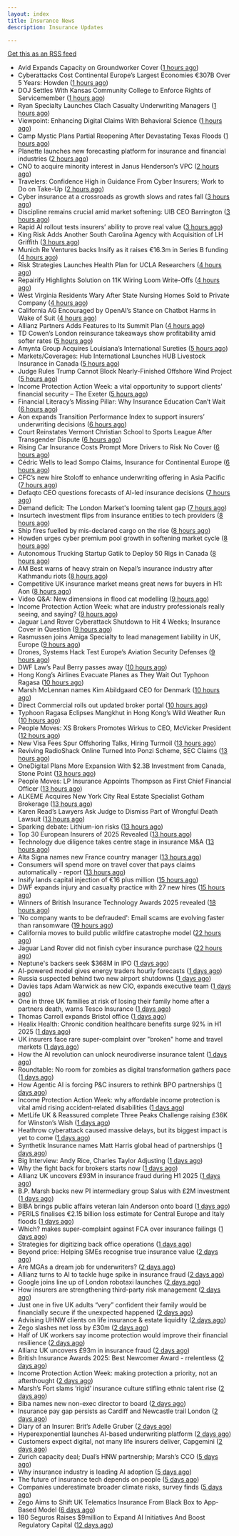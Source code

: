 ```yaml
---
layout: index
title: Insurance News
description: Insurance Updates

---
```


[Get this as an RSS feed](/insurance.rss)

<!-- news_marker starts -->
- Avid Expands Capacity on Groundworker Cover ([1 hours ago](https://insurance-edge.net/2025/09/24/avid-expands-capacity-on-groundworker-cover/))
- Cyberattacks Cost Continental Europe’s Largest Economies €307B Over 5 Years: Howden ([1 hours ago](https://www.insurancejournal.com/news/international/2025/09/24/840408.htm))
- DOJ Settles With Kansas Community College to Enforce Rights of Servicemember ([1 hours ago](https://www.insurancejournal.com/news/midwest/2025/09/24/840439.htm))
- Ryan Specialty Launches Clach Casualty Underwriting Managers ([1 hours ago](https://www.insurancejournal.com/news/midwest/2025/09/24/840435.htm))
- Viewpoint: Enhancing Digital Claims With Behavioral Science ([1 hours ago](https://www.insurancejournal.com/news/national/2025/09/24/840421.htm))
- Camp Mystic Plans Partial Reopening After Devastating Texas Floods ([1 hours ago](https://www.insurancejournal.com/news/southcentral/2025/09/24/840430.htm))
- Planette launches new forecasting platform for insurance and financial industries ([2 hours ago](https://www.reinsurancene.ws/planette-launches-new-forecasting-platform-for-insurance-and-financial-industries/))
- CNO to acquire minority interest in Janus Henderson’s VPC ([2 hours ago](https://www.reinsurancene.ws/cno-to-acquire-minority-interest-in-janus-hendersons-vpc/))
- Travelers: Confidence High in Guidance From Cyber Insurers; Work to Do on Take-Up ([2 hours ago](https://www.insurancejournal.com/news/national/2025/09/24/840397.htm))
- Cyber insurance at a crossroads as growth slows and rates fall ([3 hours ago](https://www.insurancebusinessmag.com/uk/news/cyber/cyber-insurance-at-a-crossroads-as-growth-slows-and-rates-fall-550790.aspx))
- Discipline remains crucial amid market softening: UIB CEO Barrington ([3 hours ago](https://www.reinsurancene.ws/discipline-remains-crucial-amid-market-softening-uib-ceo-barrington/))
- Rapid AI rollout tests insurers’ ability to prove real value ([3 hours ago](https://www.postonline.co.uk/news/7959090/rapid-ai-rollout-tests-insurers%E2%80%99-ability-to-prove-real-value))
- King Risk Adds Another South Carolina Agency with Acquisition of LH Griffith ([3 hours ago](https://www.insurancejournal.com/news/southeast/2025/09/24/840392.htm))
- Munich Re Ventures backs Insify as it raises €16.3m in Series B funding ([4 hours ago](https://www.reinsurancene.ws/munich-re-ventures-backs-insify-as-it-raises-e16-3m-in-series-b-funding/))
- Risk Strategies Launches Health Plan for UCLA Researchers ([4 hours ago](https://insurance-edge.net/2025/09/24/risk-strategies-launches-health-plan-for-ucla-researchers/))
- Repairify Highlights Solution on 11K Wiring Loom Write-Offs ([4 hours ago](https://insurance-edge.net/2025/09/24/repairify-highlights-solution-on-11k-wiring-loom-write-offs/))
- West Virginia Residents Wary After State Nursing Homes Sold to Private Company ([4 hours ago](https://www.insurancejournal.com/news/southeast/2025/09/24/840382.htm))
- California AG Encouraged by OpenAI’s Stance on Chatbot Harms in Wake of Suit ([4 hours ago](https://www.insurancejournal.com/news/west/2025/09/24/840380.htm))
- Allianz Partners Adds Features to Its Summit Plan ([4 hours ago](https://insurance-edge.net/2025/09/24/allianz-partners-adds-features-to-its-summit-plan/))
- TD Cowen’s London reinsurance takeaways show profitability amid softer rates ([5 hours ago](https://www.reinsurancene.ws/td-cowens-london-reinsurance-takeaways-show-profitability-amid-softer-rates/))
- Amynta Group Acquires Louisiana’s International Sureties ([5 hours ago](https://www.insurancejournal.com/news/southcentral/2025/09/24/840373.htm))
- Markets/Coverages: Hub International Launches HUB Livestock Insurance in Canada ([5 hours ago](https://www.insurancejournal.com/news/international/2025/09/24/840369.htm))
- Judge Rules Trump Cannot Block Nearly-Finished Offshore Wind Project ([5 hours ago](https://www.insurancejournal.com/news/east/2025/09/24/840362.htm))
- Income Protection Action Week: a vital opportunity to support clients’ financial security – The Exeter ([5 hours ago](https://ifamagazine.com/income-protection-action-week-a-vital-opportunity-to-support-clients-financial-security-the-exeter/))
- Financial Literacy’s Missing Pillar: Why Insurance Education Can’t Wait ([6 hours ago](https://insurance-edge.net/2025/09/24/financial-literacys-missing-pillar-why-insurance-education-cant-wait/))
- Aon expands Transition Performance Index to support insurers’ underwriting decisions ([6 hours ago](https://www.reinsurancene.ws/aon-expands-transition-performance-index-to-support-insurers-underwriting-decisions/))
- Court Reinstates Vermont Christian School to Sports League After Transgender Dispute ([6 hours ago](https://www.insurancejournal.com/news/east/2025/09/24/840359.htm))
- Rising Car Insurance Costs Prompt More Drivers to Risk No Cover ([6 hours ago](https://insurance-edge.net/2025/09/24/rising-car-insurance-costs-prompt-more-drivers-to-risk-no-cover/))
- Cédric Wells to lead Sompo Claims, Insurance for Continental Europe ([6 hours ago](https://www.reinsurancene.ws/cedric-wells-to-lead-sompo-claims-insurance-for-continental-europe/))
- CFC’s new hire Stoloff to enhance underwriting offering in Asia Pacific ([7 hours ago](https://www.reinsurancene.ws/cfcs-new-hire-stoloff-to-enhance-underwriting-offering-in-asia-pacific/))
- Defaqto CEO questions forecasts of AI-led insurance decisions ([7 hours ago](https://www.postonline.co.uk/technology/7959089/defaqto-ceo-questions-forecasts-of-ai-led-insurance-decisions))
- Demand deficit: The London Market's looming talent gap ([7 hours ago](https://www.insurancebusinessmag.com/uk/news/diversity-inclusion/demand-deficit-the-london-markets-looming-talent-gap-550748.aspx))
- Insurtech investment flips from insurance entities to tech providers ([8 hours ago](https://www.postonline.co.uk/technology/7959087/insurtech-investment-flips-from-insurance-entities-to-tech-providers))
- Ship fires fuelled by mis-declared cargo on the rise ([8 hours ago](https://www.postonline.co.uk/news/7959085/ship-fires-fuelled-by-mis-declared-cargo-on-the-rise))
- Howden urges cyber premium pool growth in softening market cycle ([8 hours ago](https://www.reinsurancene.ws/howden-urges-cyber-premium-pool-growth-in-softening-market-cycle/))
- Autonomous Trucking Startup Gatik to Deploy 50 Rigs in Canada ([8 hours ago](https://www.insurancejournal.com/news/international/2025/09/24/840355.htm))
- AM Best warns of heavy strain on Nepal’s insurance industry after Kathmandu riots ([8 hours ago](https://www.reinsurancene.ws/am-best-warns-of-heavy-strain-on-nepals-insurance-industry-after-kathmandu-riots/))
- Competitive UK insurance market means great news for buyers in H1: Aon ([8 hours ago](https://www.insurancebusinessmag.com/uk/news/breaking-news/competitive-uk-insurance-market-means-great-news-for-buyers-in-h1-aon-550741.aspx))
- Video Q&A: New dimensions in flood cat modelling ([9 hours ago](https://www.postonline.co.uk/technology/7959047/video-qa-new-dimensions-in-flood-cat-modelling))
- Income Protection Action Week: what are industry professionals really seeing, and saying? ([9 hours ago](https://ifamagazine.com/income-protection-action-week-what-are-industry-professionals-really-seeing-and-saying/))
- Jaguar Land Rover Cyberattack Shutdown to Hit 4 Weeks; Insurance Cover in Question ([9 hours ago](https://www.insurancejournal.com/news/international/2025/09/24/840349.htm))
- Rasmussen joins Amiga Specialty to lead management liability in UK, Europe ([9 hours ago](https://www.insurancebusinessmag.com/uk/news/breaking-news/rasmussen-joins-amiga-specialty-to-lead-management-liability-in-uk-europe-550735.aspx))
- Drones, Systems Hack Test Europe’s Aviation Security Defenses ([9 hours ago](https://www.insurancejournal.com/news/international/2025/09/24/840335.htm))
- DWF Law’s Paul Berry passes away ([10 hours ago](https://www.postonline.co.uk/news/7959086/dwf-laws-paul-berry-passes-away))
- Hong Kong’s Airlines Evacuate Planes as They Wait Out Typhoon Ragasa ([10 hours ago](https://www.insurancejournal.com/news/international/2025/09/24/840330.htm))
- Marsh McLennan names Kim Abildgaard CEO for Denmark ([10 hours ago](https://www.insurancebusinessmag.com/uk/news/breaking-news/marsh-mclennan-names-kim-abildgaard-ceo-for-denmark-550717.aspx))
- Direct Commercial rolls out updated broker portal ([10 hours ago](https://www.postonline.co.uk/broker/7959081/direct-commercial-rolls-out-updated-broker-portal))
- Typhoon Ragasa Eclipses Mangkhut in Hong Kong’s Wild Weather Run ([10 hours ago](https://www.insurancejournal.com/news/international/2025/09/24/840325.htm))
- People Moves: XS Brokers Promotes Wirkus to CEO, McVicker President ([12 hours ago](https://www.insurancejournal.com/news/national/2025/09/24/840315.htm))
- New Visa Fees Spur Offshoring Talks, Hiring Turmoil ([13 hours ago](https://www.insurancejournal.com/news/national/2025/09/24/840319.htm))
- Reviving RadioShack Online Turned Into Ponzi Scheme, SEC Claims ([13 hours ago](https://www.insurancejournal.com/news/national/2025/09/24/840312.htm))
- OneDigital Plans More Expansion With $2.3B Investment from Canada, Stone Point ([13 hours ago](https://www.insurancejournal.com/news/southeast/2025/09/24/840301.htm))
- People Moves: LP Insurance Appoints Thompson as First Chief Financial Officer ([13 hours ago](https://www.insurancejournal.com/news/west/2025/09/24/839710.htm))
- ALKEME Acquires New York City Real Estate Specialist Gotham Brokerage ([13 hours ago](https://www.insurancejournal.com/news/east/2025/09/24/840296.htm))
- Karen Read’s Lawyers Ask Judge to Dismiss Part of Wrongful Death Lawsuit ([13 hours ago](https://www.insurancejournal.com/news/east/2025/09/24/840322.htm))
- Sparking debate: Lithium-ion risks ([13 hours ago](https://www.postonline.co.uk/regulation/7959010/sparking-debate-lithium-ion-risks))
- Top 30 European Insurers of 2025 Revealed ([13 hours ago](https://www.postonline.co.uk/personal/7958243/top-30-european-insurers-of-2025-revealed))
- Technology due diligence takes centre stage in insurance M&A ([13 hours ago](https://www.postonline.co.uk/technology/7958262/technology-due-diligence-takes-centre-stage-in-insurance-ma))
- Alta Signa names new France country manager ([13 hours ago](https://www.insurancebusinessmag.com/uk/news/breaking-news/alta-signa-names-new-france-country-manager-550695.aspx))
- Consumers will spend more on travel cover that pays claims automatically - report ([13 hours ago](https://www.insurancebusinessmag.com/uk/news/travel/consumers-will-spend-more-on-travel-cover-that-pays-claims-automatically--report-550692.aspx))
- Insify lands capital injection of €16 plus million ([15 hours ago](https://www.insurancebusinessmag.com/uk/news/breaking-news/insify-lands-capital-injection-of-16-plus-million-550686.aspx))
- DWF expands injury and casualty practice with 27 new hires ([15 hours ago](https://www.insurancebusinessmag.com/uk/news/breaking-news/dwf-expands-injury-and-casualty-practice-with-27-new-hires-550685.aspx))
- Winners of British Insurance Technology Awards 2025 revealed ([18 hours ago](https://www.postonline.co.uk/technology/7959079/winners-of-british-insurance-technology-awards-2025-revealed))
- 'No company wants to be defrauded': Email scams are evolving faster than ransomware ([19 hours ago](https://www.insurancebusinessmag.com/uk/news/cyber/no-company-wants-to-be-defrauded-email-scams-are-evolving-faster-than-ransomware-549985.aspx))
- California moves to build public wildfire catastrophe model ([22 hours ago](https://www.dig-in.com/news/california-moves-to-build-public-wildfire-catastrophe-model))
- Jaguar Land Rover did not finish cyber insurance purchase ([22 hours ago](https://www.insurancebusinessmag.com/uk/news/breaking-news/jaguar-land-rover-did-not-finish-cyber-insurance-purchase-550708.aspx))
- Neptune's backers seek $368M in IPO ([1 days ago](https://www.dig-in.com/articles/neptunes-backers-seek-368m-in-ipo))
- AI-powered model gives energy traders hourly forecasts ([1 days ago](https://www.dig-in.com/articles/ai-powered-model-gives-energy-traders-hourly-forecasts))
- Russia suspected behind two new airport shutdowns ([1 days ago](https://www.insurancebusinessmag.com/uk/news/breaking-news/russia-suspected-behind-two-new-airport-shutdowns-550662.aspx))
- Davies taps Adam Warwick as new CIO, expands executive team ([1 days ago](https://www.insurancebusinessmag.com/uk/news/breaking-news/davies-taps-adam-warwick-as-new-cio-expands-executive-team-550630.aspx))
- One in three UK families at risk of losing their family home after a partners death, warns Tesco Insurance ([1 days ago](https://ifamagazine.com/one-in-three-uk-families-at-risk-of-losing-their-family-home-after-a-partners-death-warns-tesco-insurance/))
- Thomas Carroll expands Bristol office ([1 days ago](https://www.postonline.co.uk/broker/7959080/thomas-carroll-expands-bristol-office))
- Healix Health: Chronic condition healthcare benefits surge 92% in H1 2025 ([1 days ago](https://ifamagazine.com/healix-health-chronic-condition-healthcare-benefits-surge-92-in-h1-2025/))
- UK insurers face rare super-complaint over "broken" home and travel markets ([1 days ago](https://www.insurancebusinessmag.com/uk/news/breaking-news/uk-insurers-face-rare-supercomplaint-over-broken-home-and-travel-markets-550601.aspx))
- How the AI revolution can unlock neurodiverse insurance talent ([1 days ago](https://www.postonline.co.uk/people/7958951/how-the-ai-revolution-can-unlock-neurodiverse-insurance-talent))
- Roundtable: No room for zombies as digital transformation gathers pace ([1 days ago](https://www.postonline.co.uk/market-access/technology/7958957/roundtable-no-room-for-zombies-as-digital-transformation-gathers-pace))
- How Agentic AI is forcing P&C insurers to rethink BPO partnerships ([1 days ago](https://www.dig-in.com/opinion/agentic-ais-impact-on-bpo-partnerships))
- Income Protection Action Week: why affordable income protection is vital amid rising accident-related disabilities ([1 days ago](https://ifamagazine.com/income-protection-action-week-why-affordable-income-protection-is-vital-amid-rising-accident-related-disabilities/))
- MetLife UK & Reassured complete Three Peaks Challenge raising £36K for Winston’s Wish ([1 days ago](https://ifamagazine.com/metlife-uk-reassured-complete-three-peaks-challenge-raising-36k-for-winstons-wish/))
- Heathrow cyberattack caused massive delays, but its biggest impact is yet to come ([1 days ago](https://www.insurancebusinessmag.com/uk/news/cyber/heathrow-cyberattack-caused-massive-delays-but-its-biggest-impact-is-yet-to-come-550593.aspx))
- Synthetik Insurance names Matt Harris global head of partnerships ([1 days ago](https://www.insurancebusinessmag.com/uk/news/breaking-news/synthetik-insurance-names-matt-harris-global-head-of-partnerships-550582.aspx))
- Big Interview: Andy Rice, Charles Taylor Adjusting ([1 days ago](https://www.postonline.co.uk/claims/7958280/big-interview-andy-rice-charles-taylor-adjusting))
- Why the fight back for brokers starts now ([1 days ago](https://www.postonline.co.uk/broker/7959061/why-the-fight-back-for-brokers-starts-now))
- Allianz UK uncovers £93M in insurance fraud during H1 2025 ([1 days ago](https://www.insurancebusinessmag.com/uk/news/breaking-news/allianz-uk-uncovers-93m-in-insurance-fraud-during-h1-2025-550556.aspx))
- B.P. Marsh backs new PI intermediary group Salus with £2M investment ([1 days ago](https://www.insurancebusinessmag.com/uk/news/breaking-news/b-p--marsh-backs-new-pi-intermediary-group-salus-with-2m-investment-550555.aspx))
- BIBA brings public affairs veteran Iain Anderson onto board ([1 days ago](https://www.insurancebusinessmag.com/uk/news/breaking-news/biba-brings-public-affairs-veteran-iain-anderson-onto-board-550552.aspx))
- PERILS finalises €2.15 billion loss estimate for Central Europe and Italy floods ([1 days ago](https://www.insurancebusinessmag.com/uk/news/catastrophe/perils-finalises-2-15-billion-loss-estimate-for-central-europe-and-italy-floods-550548.aspx))
- Which? makes super-complaint against FCA over insurance failings ([1 days ago](https://www.postonline.co.uk/news/7959078/which-makes-super-complaint-against-fca-over-insurance-failings))
- Strategies for digitizing back office operations ([1 days ago](https://www.dig-in.com/opinion/strategies-for-digitizing-back-office-operations))
- Beyond price: Helping SMEs recognise true insurance value ([2 days ago](https://www.insurancebusinessmag.com/uk/news/breaking-news/beyond-price-helping-smes-recognise-true-insurance-value-550578.aspx))
- Are MGAs a dream job for underwriters? ([2 days ago](https://www.insurancebusinessmag.com/uk/news/breaking-news/are-mgas-a-dream-job-for-underwriters-550505.aspx))
- Allianz turns to AI to tackle huge spike in insurance fraud ([2 days ago](https://www.insurancebusinessmag.com/uk/news/breaking-news/allianz-turns-to-ai-to-tackle-huge-spike-in-insurance-fraud-550492.aspx))
- Google joins line up of London robotaxi launches ([2 days ago](https://www.insurancebusinessmag.com/uk/news/auto-motor/google-joins-line-up-of-london-robotaxi-launches-550480.aspx))
- How insurers are strengthening third-party risk management ([2 days ago](https://www.insurancebusinessmag.com/uk/news/breaking-news/how-insurers-are-strengthening-thirdparty-risk-management-550476.aspx))
- Just one in five UK adults “very” confident their family would be financially secure if the unexpected happened ([2 days ago](https://ifamagazine.com/just-one-in-five-uk-adults-very-confident-their-family-would-be-financially-secure-if-the-unexpected-happened/))
- Advising UHNW clients on life insurance & estate liquidity ([2 days ago](https://ifamagazine.com/advising-uhnw-clients-on-life-insurance-estate-liquidity/))
- Zego slashes net loss by £30m ([2 days ago](https://www.postonline.co.uk/technology/7959075/zego-slashes-net-loss-by-%C2%A330m))
- Half of UK workers say income protection would improve their financial resilience ([2 days ago](https://ifamagazine.com/half-of-uk-workers-say-income-protection-would-improve-their-financial-resilience/))
- Allianz UK uncovers £93m in insurance fraud ([2 days ago](https://www.postonline.co.uk/news/7959074/allianz-uk-uncovers-%C2%A393m-in-insurance-fraud))
- British Insurance Awards 2025: Best Newcomer Award - rrelentless ([2 days ago](https://www.postonline.co.uk/market-access/7959017/british-insurance-awards-2025-best-newcomer-award-rrelentless))
- Income Protection Action Week: making protection a priority, not an afterthought ([2 days ago](https://ifamagazine.com/income-protection-awareness-week-making-protection-a-priority-not-an-afterthought/))
- Marsh’s Fort slams ‘rigid’ insurance culture stifling ethnic talent rise ([2 days ago](https://www.postonline.co.uk/people/7959071/marsh%E2%80%99s-fort-slams-%E2%80%98rigid%E2%80%99-insurance-culture-stifling-ethnic-talent-rise))
- Biba names new non-exec director to board ([2 days ago](https://www.postonline.co.uk/news/7959066/biba-names-new-non-exec-director-to-board))
- Insurance pay gap persists as Cardiff and Newcastle trail London ([2 days ago](https://www.postonline.co.uk/people/7958057/insurance-pay-gap-persists-as-cardiff-and-newcastle-trail-london))
- Diary of an Insurer: Brit’s Adelle Gruber ([2 days ago](https://www.postonline.co.uk/commercial/7957920/diary-of-an-insurer-brit%E2%80%99s-adelle-gruber))
- Hyperexponential launches AI-based underwriting platform ([2 days ago](https://www.dig-in.com/news/hyperexponential-launches-ai-based-underwriting-platform))
- Customers expect digital, not many life insurers deliver, Capgemini ([2 days ago](https://www.dig-in.com/news/customers-expect-digital-not-many-life-insurers-deliver-capgemini))
- Zurich capacity deal; Dual’s HNW partnership; Marsh’s CCO ([5 days ago](https://www.postonline.co.uk/news/7959062/zurich-capacity-deal-dual%E2%80%99s-hnw-partnership-marsh%E2%80%99s-cco))
- Why insurance industry is leading AI adoption ([5 days ago](https://www.dig-in.com/opinion/why-insurance-industry-is-leading-ai-adoption))
- The future of insurance tech depends on people ([5 days ago](https://www.dig-in.com/opinion/the-future-of-insurance-tech-depends-on-people))
- Companies underestimate broader climate risks, survey finds ([5 days ago](https://www.dig-in.com/articles/companies-underestimate-broader-climate-risks-survey-finds))
- Zego Aims to Shift UK Telematics Insurance From Black Box to App-Based Model ([6 days ago](https://thefintechtimes.com/zego-aims-to-shift-uk-telematics-insurance-from-black-box-to-app-based-model/))
- 180 Seguros Raises $9million to Expand AI Initiatives And Boost Regulatory Capital ([12 days ago](https://thefintechtimes.com/180-seguros-raises-9m-to-expand-ai-initiatives-and-boost-regulatory-capital/))

<!-- news_marker ends -->